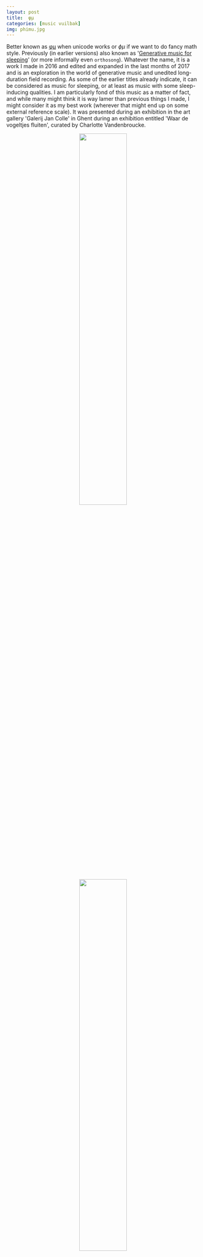 ```yaml
---
layout: post
title:  φμ
categories: [music vuilbak]
img: phimu.jpg
---
```


Better known as [&phi;&mu;](https://bruinebeer.bandcamp.com/album/-) when unicode works or $\phi\mu$ if we want to do fancy math style. Previously (in earlier versions) also known as '[Generative music for sleeping]( https://bruinebeer.bandcamp.com/album/-)' (or more informally even `orthosong`). Whatever the name, it is a work I made in 2016 and edited and expanded in the last months of 2017 and is an exploration in the world of generative music and unedited long-duration field recording. As some of the earlier titles already indicate, it can be considered as music for sleeping, or at least as music with some sleep-inducing qualities. I am particularly fond of this music as a matter of fact, and while many might think it is way lamer than previous things I made, I might consider it as my best work (wherever that might end up on some external reference scale). It was presented during an exhibition in the art gallery 'Galerij Jan Colle' in Ghent during an exhibition entitled 'Waar de vogeltjes fluiten', curated by Charlotte Vandenbroucke.

<center>
<img src="{{ "/assets/img/phimu2.jpg" | absolute_url }} " width='49.8%'>
<img src="{{ "/assets/img/phimu.jpg" | absolute_url }} " width='49.8%'>
</center>

I have written about the underlying generative model, which is based on multiple sequence alignments of sets of evolutionary related genes (better known as *gene families*), before and will not reiterate these technical details here. I include the accompanying note for the exhibition here and point to my bandcamp page for the actual music.

>This music was generated based on sets of evolutionary related gene sequences across different plant species. This synthetic result was merged with field recordings made on travels during the summers of 2016 and 2017 to form an organic whole. The music embodies the paradoxical goal of purposelessness. It evokes tranquility and peaceful indifference.

<iframe style="border: 0; width: 100%; height: 120px;" src="https://bandcamp.com/EmbeddedPlayer/album=2504424009/size=large/bgcol=ffffff/linkcol=0687f5/tracklist=false/artwork=small/transparent=true/" seamless><a href="http://bruinebeer.bandcamp.com/album/-">φμ by Bruine Beer</a></iframe>
